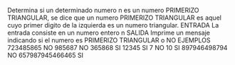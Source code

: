 Determina si un determinado numero n es un numero PRIMERIZO TRIANGULAR, se dice que un numero PRIMERIZO TRIANGULAR es aquel cuyo primer digito de la izquierda es un numero triangular.
ENTRADA
La entrada consiste en un numero entero n
SALIDA
Imprime un mensaje indicando si el numero es PRIMERIZO TRIANGULAR o NO
EJEMPLOS  
723485865		NO
985687			NO
365868			SI
12345			SI
7				NO
10				SI
897946498794	NO
657987945466465	SI